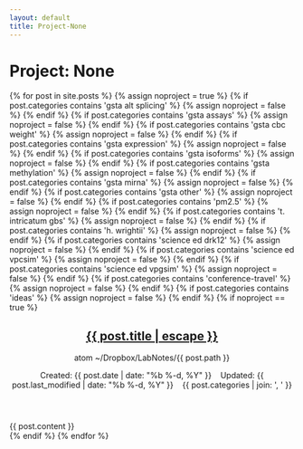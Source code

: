 ```yaml
---
layout: default
title: Project-None
---
```

<h1>Project: None</h1>
{% for post in site.posts %}
  {% assign noproject = true %}
  {% if post.categories contains 'gsta alt splicing' %}
    {% assign noproject = false %}
  {% endif %}
  {% if post.categories contains 'gsta assays' %}
    {% assign noproject = false %}
  {% endif %}
  {% if post.categories contains 'gsta cbc weight' %}
    {% assign noproject = false %}
  {% endif %}
  {% if post.categories contains 'gsta expression' %}
    {% assign noproject = false %}
  {% endif %}
  {% if post.categories contains 'gsta isoforms' %}
    {% assign noproject = false %}
  {% endif %}
  {% if post.categories contains 'gsta methylation' %}
    {% assign noproject = false %}
  {% endif %}
  {% if post.categories contains 'gsta mirna' %}
    {% assign noproject = false %}
  {% endif %}
  {% if post.categories contains 'gsta other' %}
    {% assign noproject = false %}
  {% endif %}
  {% if post.categories contains 'pm2.5' %}
    {% assign noproject = false %}
  {% endif %}
  {% if post.categories contains 't. intricatum gbs' %}
    {% assign noproject = false %}
  {% endif %}
  {% if post.categories contains 'h. wrightii' %}
    {% assign noproject = false %}
  {% endif %}
  {% if post.categories contains 'science ed drk12' %}
    {% assign noproject = false %}
  {% endif %}
  {% if post.categories contains 'science ed vpcsim' %}
    {% assign noproject = false %}
  {% endif %}
  {% if post.categories contains 'science ed vpgsim' %}
    {% assign noproject = false %}
  {% endif %}
  {% if post.categories contains 'conference-travel' %}
    {% assign noproject = false %}
  {% endif %}
  {% if post.categories contains 'ideas' %}
    {% assign noproject = false %}
  {% endif %}
  {% if noproject == true %}
  <article class="post" itemscope itemtype="http://schema.org/BlogPosting">
    <header class="post-header">
      <h1 class="post-title" itemprop="name headline">
        <a href="{{ post.url | prepend: site.baseurl }}">{{ post.title | escape }}</a>
      </h1>
      <p class="post-meta-path">atom ~/Dropbox/LabNotes/{{ post.path }}</p>
      <p class="post-meta">Created: <time datetime="{{ post.date | date_to_xmlschema }}" itemprop="datePublished">{{ post.date | date: "%b %-d, %Y" }}</time> &nbsp;&nbsp; Updated: {{ post.last_modified | date: "%b %-d, %Y" }} &nbsp;&nbsp; {{ post.categories | join: ', ' }}</p>
    </header>
    <div class="post-content" itemprop="articleBody">
      {{ post.content }}
    </div>
  </article>
  {% endif %}
{% endfor %}
